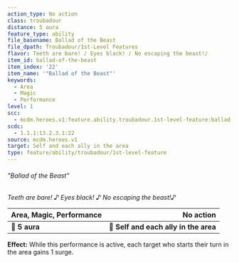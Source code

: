 ```yaml
---
action_type: No action
class: troubadour
distance: 5 aura
feature_type: ability
file_basename: Ballad of the Beast
file_dpath: Troubadour/1st-Level Features
flavor: Teeth are bare! ♪ Eyes black! ♪ No escaping the beast!♪
item_id: ballad-of-the-beast
item_index: '22'
item_name: '"Ballad of the Beast"'
keywords:
  - Area
  - Magic
  - Performance
level: 1
scc:
  - mcdm.heroes.v1:feature.ability.troubadour.1st-level-feature:ballad-of-the-beast
scdc:
  - 1.1.1:13.2.3.1:22
source: mcdm.heroes.v1
target: Self and each ally in the area
type: feature/ability/troubadour/1st-level-feature
---
```


###### "Ballad of the Beast"

*Teeth are bare! ♪ Eyes black! ♪ No escaping the beast!♪*

| **Area, Magic, Performance** |                         **No action** |
| ---------------------------- | ------------------------------------: |
| **📏 5 aura**                | **🎯 Self and each ally in the area** |

**Effect:** While this performance is active, each target who starts their turn in the area gains 1 surge.
